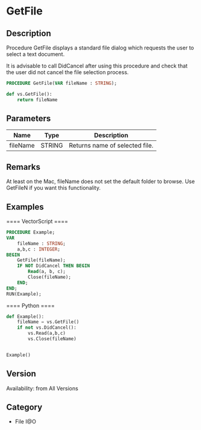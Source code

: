 # GetFile

## Description
Procedure GetFile displays a standard file dialog which requests the user to select a text document.

It is advisable to call DidCancel after using this procedure and check that the user did not cancel the file selection process.

```pascal
PROCEDURE GetFile(VAR fileName : STRING);
```

```python
def vs.GetFile():
    return fileName
```

## Parameters
|Name|Type|Description|
|---|---|---|
|fileName|STRING|Returns name of selected file.|

## Remarks
At least on the Mac, fileName does not set the default folder to browse. Use GetFileN if you want this functionality.

## Examples
==== VectorScript ====
```pascal
PROCEDURE Example;
VAR
	fileName : STRING;
	a,b,c : INTEGER;
BEGIN
	GetFile(fileName);
	IF NOT DidCancel THEN BEGIN
		Read(a, b, c);
		Close(fileName);
	END;
END;
RUN(Example);
```
==== Python ====
```python
def Example():
	fileName = vs.GetFile()
	if not vs.DidCancel():
		vs.Read(a,b,c)
		vs.Close(fileName)


Example()
```

## Version
Availability: from All Versions

## Category
* File I@O

